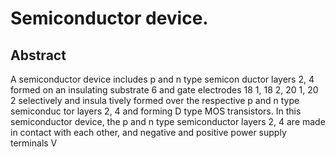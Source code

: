 # Semiconductor device.

## Abstract
A semiconductor device includes p and n type semicon ductor layers 2, 4 formed on an insulating substrate 6 and gate electrodes 18 1, 18 2, 20 1, 20 2 selectively and insula tively formed over the respective p and n type semiconduc tor layers 2, 4 and forming D type MOS transistors. In this semiconductor device, the p and n type semiconductor layers 2, 4 are made in contact with each other, and negative and positive power supply terminals V